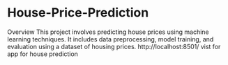 # House-Price-Prediction
Overview This project involves predicting house prices using machine learning techniques. It includes data preprocessing, model training, and evaluation using a dataset of housing prices.
http://localhost:8501/ vist for app for house prediction
